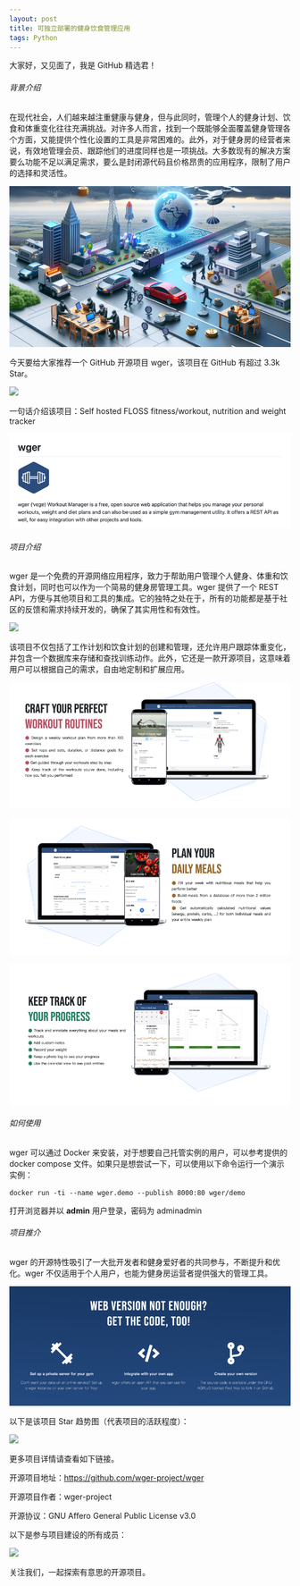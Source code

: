 ```yaml
---
layout: post
title: 可独立部署的健身饮食管理应用
tags: Python
---
```


大家好，又见面了，我是 GitHub 精选君！

###### 背景介绍

在现代社会，人们越来越注重健康与健身，但与此同时，管理个人的健身计划、饮食和体重变化往往充满挑战。对许多人而言，找到一个既能够全面覆盖健身管理各个方面，又能提供个性化设置的工具是非常困难的。此外，对于健身房的经营者来说，有效地管理会员、跟踪他们的进度同样也是一项挑战。大多数现有的解决方案要么功能不足以满足需求，要么是封闭源代码且价格昂贵的应用程序，限制了用户的选择和灵活性。

![](https://raw.githubusercontent.com/ZhuPeng/pic/master/mac/compress_tmp-6ab360547b649ca7d34b8ae51383e341.png)

今天要给大家推荐一个 GitHub 开源项目 wger，该项目在 GitHub 有超过 3.3k Star。

![](https://stats.deeptrain.net/repo/wger-project/wger/?theme=light)

一句话介绍该项目：Self hosted FLOSS fitness/workout, nutrition and weight tracker

![](https://raw.githubusercontent.com/ZhuPeng/pic/master/images/compress_image-20241219215530796.png)


###### 项目介绍

wger 是一个免费的开源网络应用程序，致力于帮助用户管理个人健身、体重和饮食计划，同时也可以作为一个简易的健身房管理工具。wger 提供了一个 REST API，方便与其他项目和工具的集成。它的独特之处在于，所有的功能都是基于社区的反馈和需求持续开发的，确保了其实用性和有效性。

![](https://raw.githubusercontent.com/wger-project/wger/master/wger/software/static/images/screens-3.png)

该项目不仅包括了工作计划和饮食计划的创建和管理，还允许用户跟踪体重变化，并包含一个数据库来存储和查找训练动作。此外，它还是一款开源项目，这意味着用户可以根据自己的需求，自由地定制和扩展应用。

![](https://raw.githubusercontent.com/ZhuPeng/pic/master/images/compress_image-20241219215638844.png)

![](https://raw.githubusercontent.com/ZhuPeng/pic/master/images/compress_image-20241219215647936.png)

![](https://raw.githubusercontent.com/ZhuPeng/pic/master/images/compress_image-20241219215659035.png)

###### 如何使用

wger 可以通过 Docker 来安装，对于想要自己托管实例的用户，可以参考提供的 docker compose 文件。如果只是想尝试一下，可以使用以下命令运行一个演示实例：

```shell script
docker run -ti --name wger.demo --publish 8000:80 wger/demo
```

打开浏览器并以 **admin** 用户登录，密码为 adminadmin

###### 项目推介

wger 的开源特性吸引了一大批开发者和健身爱好者的共同参与，不断提升和优化。wger 不仅适用于个人用户，也能为健身房运营者提供强大的管理工具。

![](https://raw.githubusercontent.com/ZhuPeng/pic/master/images/compress_image-20241219215901667.png)

以下是该项目 Star 趋势图（代表项目的活跃程度）：

![](https://api.star-history.com/svg?repos=wger-project/wger&type=Timeline)

更多项目详情请查看如下链接。

开源项目地址：https://github.com/wger-project/wger 

开源项目作者：wger-project

开源协议：GNU Affero General Public License v3.0

以下是参与项目建设的所有成员：

![](https://contrib.rocks/image?repo=wger-project/wger)

关注我们，一起探索有意思的开源项目。

